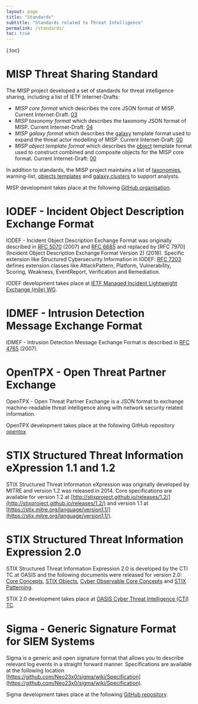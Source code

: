```yaml
---
layout: page
title: "Standards"
subtitle: "Standards related to Threat Intelligence"
permalink: /standards/
toc: true
---
```


{:toc}

# MISP Threat Sharing Standard

The MISP project developed a set of standards for threat intelligence sharing, including a list of IETF Internet-Drafts:

- _MISP core format_ which describes the core JSON format of MISP. Current Internet-Draft: [03](https://tools.ietf.org/html/draft-dulaunoy-misp-core-format)
- _MISP taxonomy format_ which describes the taxonomy JSON format of MISP. Current Internet-Draft: [04](https://tools.ietf.org/html/draft-dulaunoy-misp-taxonomy-format)
- _MISP galaxy format_ which describes the [galaxy](https://github.com/MISP/misp-galaxy) template format used to expand the threat actor modelling of MISP. Current Internet-Draft: [00](https://datatracker.ietf.org/doc/draft-dulaunoy-misp-galaxy-format/)
- _MISP object template format_ which describes the [object](https://github.com/MISP/misp-objects) template format used to construct combined and composite objects for the MISP core format. Current Internet-Draft: [00](https://datatracker.ietf.org/doc/draft-dulaunoy-misp-object-template-format/)

In addition to standards, the MISP project maintains a list of [taxonomies](https://www.misp-project.org/taxonomies.html), warning-list, [objects templates](https://www.misp-project.org/objects.html) and [galaxy clusters](https://www.misp-project.org/galaxy.html) to support analysts.

MISP development takes place at the following [GitHub organisation](https://github.com/MISP).

# IODEF - Incident Object Description Exchange Format

IODEF - Incident Object Description Exchange Format was originally described in [RFC 5070](https://tools.ietf.org/html/rfc5070) (2007) and  [RFC 6685](https://tools.ietf.org/html/rfc6685) and replaced by [RFC 7970](Incident Object Description Exchange Format Version 2) (2016). Specific extension like Structured Cybersecurity Information in IODEF: [RFC 7203](https://tools.ietf.org/html/rfc7203) defines extension classes like AttackPattern, Platform, Vulnerability, Scoring, Weakness, EventReport, Verification and Remediation.

IODEF development takes place at [IETF Managed Incident Lightweight Exchange (mile) WG](https://datatracker.ietf.org/wg/mile/documents/).

# IDMEF - Intrusion Detection Message Exchange Format

IDMEF - Intrusion Detection Message Exchange Format is described in [RFC 4765](https://tools.ietf.org/html/rfc4765) (2007).

# OpenTPX - Open Threat Partner Exchange

OpenTPX - Open Threat Partner Exchange is a JSON format to exchange machine-readable threat intelligence along with network security related information.

OpenTPX development takes place at the following GitHub repository [opentpx](https://github.com/Lookingglass/opentpx/)

# STIX Structured Threat Information eXpression 1.1 and 1.2

STIX Structured Threat Information eXpression was originally developed by MITRE and version 1.2 was released in 2014. Core specifications are available for version 1.2 at [http://stixproject.github.io/releases/1.2/](http://stixproject.github.io/releases/1.2/) and version 1.1 at [https://stix.mitre.org/language/version1.1/](https://stix.mitre.org/language/version1.1/).

# STIX Structured Threat Information Expression 2.0

STIX Structured Threat Information Expression 2.0 is developed by the CTI TC at OASIS and the following documents were released for version 2.0: [Core Concepts](http://docs.oasis-open.org/cti/stix/v2.0/cs01/part1-stix-core/stix-v2.0-cs01-part1-stix-core.html), [STIX Objects](http://docs.oasis-open.org/cti/stix/v2.0/cs01/part2-stix-objects/stix-v2.0-cs01-part2-stix-objects.html), [Cyber Observable Core Concepts](http://docs.oasis-open.org/cti/stix/v2.0/cs01/part3-cyber-observable-core/stix-v2.0-cs01-part3-cyber-observable-core.html) and [STIX Patterning](http://docs.oasis-open.org/cti/stix/v2.0/cs01/part5-stix-patterning/stix-v2.0-cs01-part5-stix-patterning.html).

STIX 2.0 development takes place at [OASIS Cyber Threat Intelligence (CTI) TC](http://www.oasis-open.org/committees/tc_home.php?wg_abbrev=cti).

# Sigma - Generic Signature Format for SIEM Systems

Sigma is a generic and open signature format that allows you to describe relevant log events in a straight forward manner. Specifications are available at the following location [https://github.com/Neo23x0/sigma/wiki/Specification](https://github.com/Neo23x0/sigma/wiki/Specification).

Sigma development takes place at the following [GitHub repository](https://github.com/Neo23x0/sigma).


